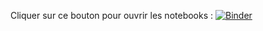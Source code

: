 Cliquer sur ce bouton pour ouvrir les notebooks :
[![Binder](http://mybinder.org/badge.svg)](http://mybinder.org/repo/RomainPastureau/Reservoir-Jupyter)